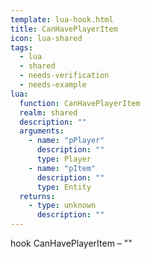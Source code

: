 ```yaml
---
template: lua-hook.html
title: CanHavePlayerItem
icon: lua-shared
tags:
  - lua
  - shared
  - needs-verification
  - needs-example
lua:
  function: CanHavePlayerItem
  realm: shared
  description: ""
  arguments:
    - name: "pPlayer"
      description: ""
      type: Player
    - name: "pItem"
      description: ""
      type: Entity
  returns:
    - type: unknown
      description: ""
---
```


<div class="lua__search__keywords">
hook CanHavePlayerItem &#x2013; ""
</div>

